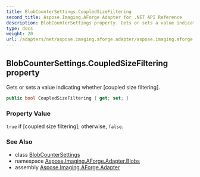 ```yaml
---
title: BlobCounterSettings.CoupledSizeFiltering
second_title: Aspose.Imaging.AForge Adapter for .NET API Reference
description: BlobCounterSettings property. Gets or sets a value indicating whether coupled size filtering
type: docs
weight: 20
url: /adapters/net/aspose.imaging.aforge.adapter/aspose.imaging.aforge.adapter.blobs/blobcountersettings/coupledsizefiltering/
---
```

## BlobCounterSettings.CoupledSizeFiltering property

Gets or sets a value indicating whether [coupled size filtering].

```csharp
public bool CoupledSizeFiltering { get; set; }
```

### Property Value

`true` if [coupled size filtering]; otherwise, `false`.

### See Also

* class [BlobCounterSettings](../)
* namespace [Aspose.Imaging.AForge.Adapter.Blobs](../../../aspose.imaging.aforge.adapter.blobs/)
* assembly [Aspose.Imaging.AForge.Adapter](../../../)


